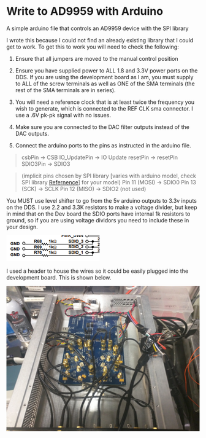 # Write to AD9959 with Arduino
A simple arduino file that controls an AD9959 device with the SPI library

I wrote this because I could not find an already existing library that I could get to work.
To get this to work you will need to check the following:

1. Ensure that all jumpers are moved to the manual control position

2. Ensure you have supplied power to ALL 1.8 and 3.3V power ports on the DDS. If you are using the development board as I am, you must supply to ALL of the screw terminals as well as ONE of the SMA terminals (the rest of the SMA terminals are in series).

3. You will need a reference clock that is at least twice the frequency you wish to generate, which is connected to the REF CLK sma connector. I use a .6V pk-pk signal with no issues.

4. Make sure you are connected to the DAC filter outputs instead of the DAC outputs.

5. Connect the arduino ports to the pins as instructed in the arduino file.
>csbPin -> CSB
>IO_UpdatePin -> IO Update
>resetPin -> resetPin
>SDIO3Pin -> SDIO3

>(implicit pins chosen by SPI library [varies with arduino model, check SPI library [Refernence](https://www.arduino.cc/en/reference/SPI)] for your model)
>Pin 11 (MOSI) -> SDIO0
>Pin 13 (SCK) ->  SCLK
>Pin 12 (MISO) -> SDIO2 (not used)
  
You MUST use level shifter to go from the 5v arduino outputs to 3.3v inputs on the DDS. I use 2.2 and 3.3K resistors to make a voltage divider, but keep in mind that on the Dev board the SDIO ports have internal 1k resistors to ground, so if you are using voltage dividors you need to include these in your design.

![alt text](https://github.com/nkschlos/Write-to-AD9959-with-Arduino/blob/master/1kresistors.PNG?raw=true)

I used a header to house the wires so it could be easily plugged into the development board. This is shown below.

![alt text](https://github.com/nkschlos/Write-to-AD9959-with-Arduino/blob/master/IMG_20190108_124642.jpg?raw=true)
